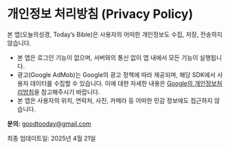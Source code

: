 # 개인정보 처리방침 (Privacy Policy)

본 앱(오늘의성경, Today’s Bible)은 사용자의 어떠한 개인정보도 수집, 저장, 전송하지 않습니다.

- 본 앱은 로그인 기능이 없으며, 서버와의 통신 없이 앱 내에서 모든 기능이 실행됩니다.
- 광고(Google AdMob)는 Google의 광고 정책에 따라 제공되며, 해당 SDK에서 사용자 데이터를 수집할 수 있습니다. 이에 대한 자세한 내용은 [Google의 개인정보처리방침](https://policies.google.com/privacy)을 참고해주시기 바랍니다.
- 본 앱은 사용자의 위치, 연락처, 사진, 카메라 등 어떠한 민감 정보에도 접근하지 않습니다.

**문의:** goodtooday@gmail.com

최종 업데이트일: 2025년 4월 21일
